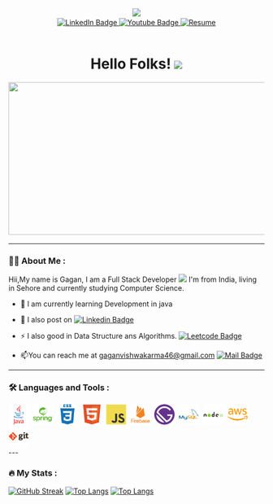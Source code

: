 <div id="header" align="center">
  <img src="https://media.giphy.com/media/M9gbBd9nbDrOTu1Mqx/giphy.gif" width="100"/>
  <div id="badges">
    <a href="https://www.linkedin.com/in/gagan-vishwakarma/)">
      <img src="https://img.shields.io/badge/LinkedIn-blue?style=for-the-badge&logo=linkedin&logoColor=white" alt="LinkedIn Badge"/>
    </a>
    <a href="https://leetcode.com/Gagan_vk_/">
      <img src="https://img.shields.io/badge/Leetcode-orange?style=for-the-badge&logo=leetcode&logoColor=white" alt="Youtube Badge"/>
    </a>
    <a href="resume.pdf">
      <img src="https://img.shields.io/badge/Resume-FF5722?style=for-the-badge&logo=blogger&logoColor=black" alt="Resume"/>
    </a>
  </div>
  <img src="https://komarev.com/ghpvc/?username=Gagan20-vis&style=flat-square&color=blue" alt=""/>
  <h1>
    Hello Folks!
    <img src="https://media.giphy.com/media/hvRJCLFzcasrR4ia7z/giphy.gif" width="30px"/>
  </h1>
  <div align="center">
    <img src="https://media.giphy.com/media/dWesBcTLavkZuG35MI/giphy.gif" width="600" height="300"/>
  </div>
</div>

---

### :man_technologist: About Me :
Hii,My name is Gagan, I am a Full Stack Developer <img src="https://media.giphy.com/media/WUlplcMpOCEmTGBtBW/giphy.gif" width="30">
I'm from India, living in Sehore and currently studying Computer Science.
- :telescope: I am currently learning Development in java

- :seedling: I also post on [![Linkedin Badge](https://img.shields.io/badge/-Gagan-blue?style=flat&logo=Linkedin&logoColor=white)](https://www.linkedin.com//in/gagan-vishwakarma)

- :zap: I also good in Data Structure ans Algorithms. [![Leetcode Badge](https://img.shields.io/badge/-Gagan-orange?style=flat&logo=Leetcode&logoColor=black)](https://www.leetcode.com/in/Gagan_vk_)

- :mailbox:You can reach me at gaganvishwakarma46@gmail.com [![Mail Badge](https://img.shields.io/badge/-Gagan-white?style=flat&logo=Gmail&logoColor=red)](gaganvishwakarma46@gmail.com)
---

### :hammer_and_wrench: Languages and Tools :
<div>
  <img src="https://github.com/devicons/devicon/blob/master/icons/java/java-original-wordmark.svg" title="Java" alt="Java" width="40" height="40"/>&nbsp;
  <img src="https://github.com/devicons/devicon/blob/master/icons/spring/spring-original-wordmark.svg" title="Spring" alt="Spring" width="40" height="40"/>&nbsp;
  <img src="https://github.com/devicons/devicon/blob/master/icons/css3/css3-plain-wordmark.svg"  title="CSS3" alt="CSS" width="40" height="40"/>&nbsp;
  <img src="https://github.com/devicons/devicon/blob/master/icons/html5/html5-original.svg" title="HTML5" alt="HTML" width="40" height="40"/>&nbsp;
  <img src="https://github.com/devicons/devicon/blob/master/icons/javascript/javascript-original.svg" title="JavaScript" alt="JavaScript" width="40" height="40"/>&nbsp;
  <img src="https://github.com/devicons/devicon/blob/master/icons/firebase/firebase-plain-wordmark.svg" title="Firebase" alt="Firebase" width="40" height="40"/>&nbsp;
  <img src="https://github.com/devicons/devicon/blob/master/icons/gatsby/gatsby-original.svg" title="Gatsby"  alt="Gatsby" width="40" height="40"/>&nbsp;
  <img src="https://github.com/devicons/devicon/blob/master/icons/mysql/mysql-original-wordmark.svg" title="MySQL"  alt="MySQL" width="40" height="40"/>&nbsp;
  <img src="https://github.com/devicons/devicon/blob/master/icons/nodejs/nodejs-original-wordmark.svg" title="NodeJS" alt="NodeJS" width="40" height="40"/>&nbsp;
  <img src="https://github.com/devicons/devicon/blob/master/icons/amazonwebservices/amazonwebservices-plain-wordmark.svg" title="AWS" alt="AWS" width="40" height="40"/>&nbsp;
  <img src="https://github.com/devicons/devicon/blob/master/icons/git/git-original-wordmark.svg" title="Git" **alt="Git" width="40" height="40"/>
</div>
---

### :fire: My Stats :
[![GitHub Streak](http://github-readme-streak-stats.herokuapp.com?user=Gagan20-vis&theme=dark&background=000000)](https://git.io/streak-stats)
[![Top Langs](https://github-readme-stats.vercel.app/api/top-langs/?username=Gagan20-vis)](https://github.com/anuraghazra/github-readme-stats)
[![Top Langs](https://github-readme-stats.vercel.app/api/top-langs/?username=Gagan20-vis&layout=compact&theme=vision-friendly-dark)](https://github.com/anuraghazra/github-readme-stats)
